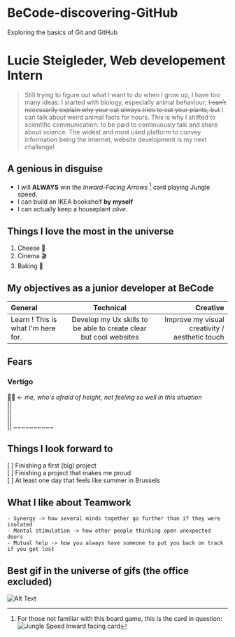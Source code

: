 # BeCode-discovering-GitHub
Exploring the basics of Git and GitHub

# Lucie Steigleder, Web developement Intern

> Still trying to figure out what I want to do when I grow up, I have too many ideas: I started with biology, especially animal behaviour; ~~I can’t necessarily explain why your cat always tries to eat your plants, but~~ I can talk about weird animal facts for hours.  This is why I shifted to scientific communication: to be paid to continuously talk and share about science. The widest and most used platform to convey information being the internet, website development is my next challenge!



## A genious in disguise

* I will **ALWAYS** win the *Inward-Facing Arrows* [^1] card playing Jungle speed. 
* I can build an IKEA bookshelf **by myself**
* I can actually keep a houseplant *alive*.

## Things I love the most in the universe
1. Cheese 🧀
2. Cinema 🎬
3. Baking 🍰

## My objectives as a junior developer at BeCode

General | Technical | Creative
:---|:---:|---:
|Learn ! This is what I'm here for.| Develop my Ux skills to be able to create clear but cool websites | Improve my visual creativity / aesthetic touch



## Fears

### Vertigo

 🙋‍♀️ *<- me, who's afraid of height, not feeling so well in this situation*  
||  
||  
||  
|| ~~~~~~~~~~

## Things I look forward to  
[ ] Finishing a first (big) project  
[ ] Finishing a project that makes me proud  
[ ] At least one day that feels like summer in Brussels


## What I like about Teamwork
~~~
- Synergy -> how several minds together go further than if they were isolated
- Mental stimulation -> how other people thinking open unexpected doors
- Mutual help -> how you always have someone to put you back on track if you get lost
~~~
 
## Best gif in the universe of gifs (the office excluded)

![Alt Text](https://media.giphy.com/media/VABbCpX94WCfS/giphy.gif)

[^1]: For those not familiar with this board game, this is the card in question: 
![Jungle Speed Inward facing card](https://www.ultraboardgames.com/jungle-speed/gfx/game5.jpg)
